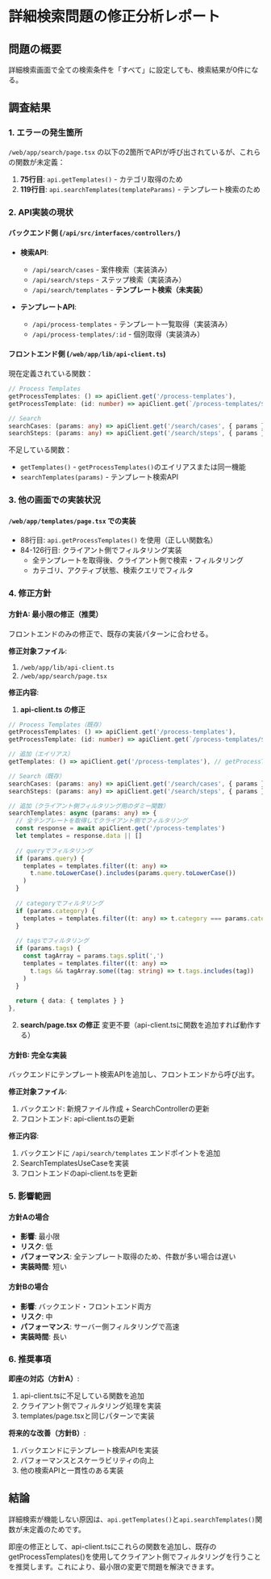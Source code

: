 # 詳細検索問題の修正分析レポート

## 問題の概要
詳細検索画面で全ての検索条件を「すべて」に設定しても、検索結果が0件になる。

## 調査結果

### 1. エラーの発生箇所
`/web/app/search/page.tsx` の以下の2箇所でAPIが呼び出されているが、これらの関数が未定義：

1. **75行目**: `api.getTemplates()` - カテゴリ取得のため
2. **119行目**: `api.searchTemplates(templateParams)` - テンプレート検索のため

### 2. API実装の現状

#### バックエンド側 (`/api/src/interfaces/controllers/`)
- **検索API**:
  - `/api/search/cases` - 案件検索（実装済み）
  - `/api/search/steps` - ステップ検索（実装済み）
  - `/api/search/templates` - **テンプレート検索（未実装）**

- **テンプレートAPI**:
  - `/api/process-templates` - テンプレート一覧取得（実装済み）
  - `/api/process-templates/:id` - 個別取得（実装済み）

#### フロントエンド側 (`/web/app/lib/api-client.ts`)
現在定義されている関数：
```typescript
// Process Templates
getProcessTemplates: () => apiClient.get('/process-templates'),
getProcessTemplate: (id: number) => apiClient.get(`/process-templates/${id}`),

// Search
searchCases: (params: any) => apiClient.get('/search/cases', { params }),
searchSteps: (params: any) => apiClient.get('/search/steps', { params }),
```

不足している関数：
- `getTemplates()` - `getProcessTemplates()`のエイリアスまたは同一機能
- `searchTemplates(params)` - テンプレート検索API

### 3. 他の画面での実装状況

#### `/web/app/templates/page.tsx` での実装
- 88行目: `api.getProcessTemplates()` を使用（正しい関数名）
- 84-126行目: クライアント側でフィルタリング実装
  - 全テンプレートを取得後、クライアント側で検索・フィルタリング
  - カテゴリ、アクティブ状態、検索クエリでフィルタ

### 4. 修正方針

#### 方針A: 最小限の修正（推奨）
フロントエンドのみの修正で、既存の実装パターンに合わせる。

**修正対象ファイル**:
1. `/web/app/lib/api-client.ts`
2. `/web/app/search/page.tsx`

**修正内容**:

1. **api-client.ts の修正**
```typescript
// Process Templates（既存）
getProcessTemplates: () => apiClient.get('/process-templates'),
getProcessTemplate: (id: number) => apiClient.get(`/process-templates/${id}`),

// 追加（エイリアス）
getTemplates: () => apiClient.get('/process-templates'), // getProcessTemplatesと同じ

// Search（既存）
searchCases: (params: any) => apiClient.get('/search/cases', { params }),
searchSteps: (params: any) => apiClient.get('/search/steps', { params }),

// 追加（クライアント側フィルタリング用のダミー関数）
searchTemplates: async (params: any) => {
  // 全テンプレートを取得してクライアント側でフィルタリング
  const response = await apiClient.get('/process-templates')
  let templates = response.data || []
  
  // queryでフィルタリング
  if (params.query) {
    templates = templates.filter((t: any) => 
      t.name.toLowerCase().includes(params.query.toLowerCase())
    )
  }
  
  // categoryでフィルタリング
  if (params.category) {
    templates = templates.filter((t: any) => t.category === params.category)
  }
  
  // tagsでフィルタリング
  if (params.tags) {
    const tagArray = params.tags.split(',')
    templates = templates.filter((t: any) => 
      t.tags && tagArray.some((tag: string) => t.tags.includes(tag))
    )
  }
  
  return { data: { templates } }
},
```

2. **search/page.tsx の修正**
変更不要（api-client.tsに関数を追加すれば動作する）

#### 方針B: 完全な実装
バックエンドにテンプレート検索APIを追加し、フロントエンドから呼び出す。

**修正対象ファイル**:
1. バックエンド: 新規ファイル作成 + SearchControllerの更新
2. フロントエンド: api-client.tsの更新

**修正内容**:
1. バックエンドに `/api/search/templates` エンドポイントを追加
2. SearchTemplatesUseCaseを実装
3. フロントエンドのapi-client.tsを更新

### 5. 影響範囲

#### 方針Aの場合
- **影響**: 最小限
- **リスク**: 低
- **パフォーマンス**: 全テンプレート取得のため、件数が多い場合は遅い
- **実装時間**: 短い

#### 方針Bの場合
- **影響**: バックエンド・フロントエンド両方
- **リスク**: 中
- **パフォーマンス**: サーバー側フィルタリングで高速
- **実装時間**: 長い

### 6. 推奨事項

**即座の対応（方針A）**:
1. api-client.tsに不足している関数を追加
2. クライアント側でフィルタリング処理を実装
3. templates/page.tsxと同じパターンで実装

**将来的な改善（方針B）**:
1. バックエンドにテンプレート検索APIを実装
2. パフォーマンスとスケーラビリティの向上
3. 他の検索APIと一貫性のある実装

## 結論

詳細検索が機能しない原因は、`api.getTemplates()`と`api.searchTemplates()`関数が未定義のためです。

即座の修正として、api-client.tsにこれらの関数を追加し、既存のgetProcessTemplates()を使用してクライアント側でフィルタリングを行うことを推奨します。これにより、最小限の変更で問題を解決できます。